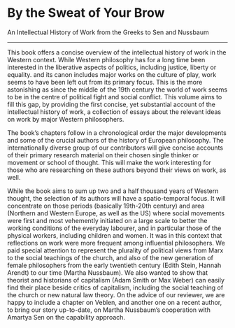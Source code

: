 # By the Sweat of Your Brow

An Intellectual History of Work from the Greeks to Sen and Nussbaum

__________

This book offers a concise overview of the intellectual history of work in the
Western context. While Western philosophy has for a long time been interested
in the liberative aspects of politics, including justice, liberty or equality.
and its canon includes major works on the culture of play, work seems to have been
left out from its primary focus. This is the more astonishing as since the
middle of the 19th century the world of work seems to be in the centre of
political fight and social conflict. This volume aims to fill this gap, by
providing the first concise, yet substantial account of the intellectual
history of work, a collection of essays about the relevant ideas on work by
major Western philosophers.

The book’s chapters follow in a chronological order the major developments and
some of the crucial authors of the history of European philosophy. The
internationally diverse group of our contributors will give concise accounts of
their primary research material on their chosen single thinker or movement or
school of thought. This will make the work interesting for those who are
researching on these authors beyond their views on work, as well.

While the book aims to sum up two and a half thousand years of Western thought,
the selection of its authors will have a spatio-temporal focus. It will
concentrate on those periods (basically 19th-20th century) and area (Northern
and Western Europe, as well as the US) where social movements were first and
most vehemently initiated on a large scale to better the working conditions of
the everyday labourer, and in particular those of the physical workers,
including children and women. It was in this context that reflections on work
were more frequent among influential philosophers. We paid special attention to
represent the plurality of political views from Marx to the social teachings of
the church, and also of the new generation of female philosophers from the
early twentieth century (Edith Stein, Hannah Arendt) to our time (Martha
Nussbaum). We also wanted to show that theorist and historians of capitalism
(Adam Smith or Max Weber) can easily find their place beside critics of
capitalism, including the social teaching of the church or new natural law
theory. On the advice of our reviewer, we are happy to include a chapter on
Veblen, and another one on a recent author, to bring our story up-to-date, on
Martha Nussbaum’s cooperation with Amartya Sen on the capability approach.

